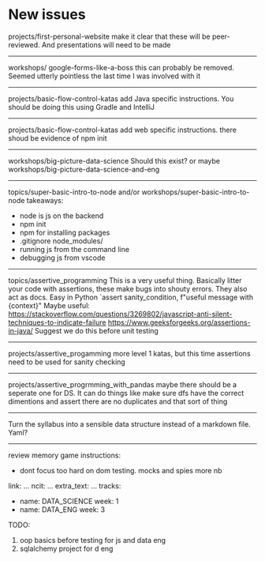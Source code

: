 # New issues

projects/first-personal-website
make it clear that these will be peer-reviewed. And presentations will need to be made

---

workshops/ google-forms-like-a-boss
this can probably be removed. Seemed utterly pointless the last time I was involved with it

---

projects/basic-flow-control-katas
add Java specific instructions. You should be doing this using Gradle and IntelliJ

---

projects/basic-flow-control-katas
add web specific instructions. there shoud be evidence of npm init

---

workshops/big-picture-data-science
Should this exist?
or maybe workshops/big-picture-data-science-and-eng

---

topics/super-basic-intro-to-node and/or workshops/super-basic-intro-to-node
takeaways:

- node is js on the backend
- npm init
- npm for installing packages
- .gitignore node_modules/
- running js from the command line
- debugging js from vscode

---

topics/assertive_programming
This is a very useful thing. Basically litter your code with assertions, these make bugs into shouty errors. They also act as docs.
Easy in Python `assert sanity_condition, f"useful message with {context}"
Maybe useful: https://stackoverflow.com/questions/3269802/javascript-anti-silent-techniques-to-indicate-failure
https://www.geeksforgeeks.org/assertions-in-java/
Suggest we do this before unit testing

---

projects/assertive_progamming
more level 1 katas, but this time assertions need to be used for sanity checking

---

projects/assertive_progrmming_with_pandas
maybe there should be a seperate one for DS. It can do things like make sure dfs have the correct dimentions and assert there are no duplicates and that sort of thing

---

Turn the syllabus into a sensible data structure instead of a markdown file. Yaml?

---

review memory game instructions:

- dont focus too hard on dom testing. mocks and spies more nb

link: ...
ncit: ...
extra_text: ...
tracks:

- name: DATA_SCIENCE
  week: 1
- name: DATA_ENG
  week: 3

TODO:

1. oop basics before testing for js and data eng
2. sqlalchemy project for d eng
